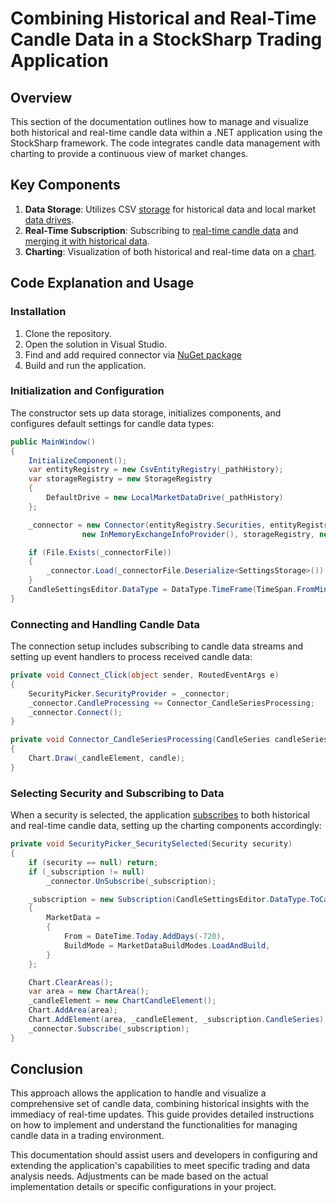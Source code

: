 # Combining Historical and Real-Time Candle Data in a StockSharp Trading Application

## Overview

This section of the documentation outlines how to manage and visualize both historical and real-time candle data within a .NET application using the StockSharp framework. The code integrates candle data management with charting to provide a continuous view of market changes.

## Key Components

1. **Data Storage**: Utilizes CSV [storage](https://doc.stocksharp.com/topics/api/market_data_storage.html) for historical data and local market [data drives](https://doc.stocksharp.com/topics/api/market_data_storage/api.html).
2. **Real-Time Subscription**: Subscribing to [real-time candle data](https://doc.stocksharp.com/topics/api/candles.html) and [merging it with historical data](https://doc.stocksharp.com/topics/api/candles/gluing_candles_history_real_time.html).
3. **Charting**: Visualization of both historical and real-time data on a [chart](https://doc.stocksharp.com/topics/api/graphical_user_interface.html).

## Code Explanation and Usage

### Installation

1. Clone the repository.
2. Open the solution in Visual Studio.
3. Find and add required connector via [NuGet package](https://stocksharp.com/products/nuget_manual/#privateserver)
4. Build and run the application.

### Initialization and Configuration

The constructor sets up data storage, initializes components, and configures default settings for candle data types:

```csharp
public MainWindow()
{
    InitializeComponent();
    var entityRegistry = new CsvEntityRegistry(_pathHistory);
    var storageRegistry = new StorageRegistry
    {
        DefaultDrive = new LocalMarketDataDrive(_pathHistory)
    };

    _connector = new Connector(entityRegistry.Securities, entityRegistry.PositionStorage, 
                new InMemoryExchangeInfoProvider(), storageRegistry, new SnapshotRegistry("SnapshotRegistry"));

    if (File.Exists(_connectorFile))
    {
        _connector.Load(_connectorFile.Deserialize<SettingsStorage>());
    }
    CandleSettingsEditor.DataType = DataType.TimeFrame(TimeSpan.FromMinutes(5));
}
```

### Connecting and Handling Candle Data

The connection setup includes subscribing to candle data streams and setting up event handlers to process received candle data:

```csharp
private void Connect_Click(object sender, RoutedEventArgs e)
{
    SecurityPicker.SecurityProvider = _connector;
    _connector.CandleProcessing += Connector_CandleSeriesProcessing;
    _connector.Connect();
}

private void Connector_CandleSeriesProcessing(CandleSeries candleSeries, ICandleMessage candle)
{
    Chart.Draw(_candleElement, candle);
}
```

### Selecting Security and Subscribing to Data

When a security is selected, the application [subscribes](https://doc.stocksharp.com/topics/api/market_data/subscriptions.html) to both historical and real-time candle data, setting up the charting components accordingly:

```csharp
private void SecurityPicker_SecuritySelected(Security security)
{
    if (security == null) return;
    if (_subscription != null)
        _connector.UnSubscribe(_subscription);

    _subscription = new Subscription(CandleSettingsEditor.DataType.ToCandleSeries(security))
    {
        MarketData = 
        {
            From = DateTime.Today.AddDays(-720),
            BuildMode = MarketDataBuildModes.LoadAndBuild,
        }
    };

    Chart.ClearAreas();
    var area = new ChartArea();
    _candleElement = new ChartCandleElement();
    Chart.AddArea(area);
    Chart.AddElement(area, _candleElement, _subscription.CandleSeries);
    _connector.Subscribe(_subscription);
}
```

## Conclusion

This approach allows the application to handle and visualize a comprehensive set of candle data, combining historical insights with the immediacy of real-time updates. This guide provides detailed instructions on how to implement and understand the functionalities for managing candle data in a trading environment.

This documentation should assist users and developers in configuring and extending the application's capabilities to meet specific trading and data analysis needs. Adjustments can be made based on the actual implementation details or specific configurations in your project.